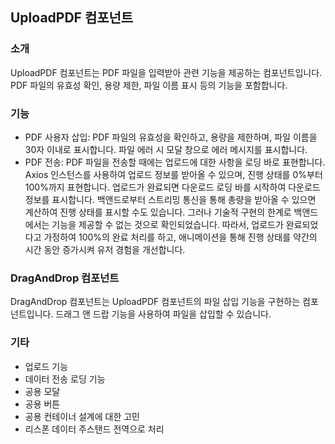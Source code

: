 ## UploadPDF 컴포넌트

### 소개

UploadPDF 컴포넌트는 PDF 파일을 입력받아 관련 기능을 제공하는 컴포넌트입니다. PDF 파일의 유효성 확인, 용량 제한, 파일 이름 표시 등의 기능을 포함합니다.

### 기능

- PDF 사용자 삽입: PDF 파일의 유효성을 확인하고, 용량을 제한하며, 파일 이름을 30자 이내로 표시합니다. 파일 에러 시 모달 창으로 에러 메시지를 표시합니다.
- PDF 전송: PDF 파일을 전송할 때에는 업로드에 대한 사항을 로딩 바로 표현합니다. Axios 인스턴스를 사용하여 업로드 정보를 받아올 수 있으며, 진행 상태를 0%부터 100%까지 표현합니다. 업로드가 완료되면 다운로드 로딩 바를 시작하여 다운로드 정보를 표시합니다. 백앤드로부터 스트리밍 통신을 통해 총량을 받아올 수 있으면 계산하여 진행 상태를 표시할 수도 있습니다. 그러나 기술적 구현의 한계로 백앤드에서는 기능을 제공할 수 없는 것으로 확인되었습니다. 따라서, 업로드가 완료되었다고 가정하여 100%의 완료 처리를 하고, 애니메이션을 통해 진행 상태를 약간의 시간 동안 증가시켜 유저 경험을 개선합니다.

### DragAndDrop 컴포넌트

DragAndDrop 컴포넌트는 UploadPDF 컴포넌트의 파일 삽입 기능을 구현하는 컴포넌트입니다. 드래그 앤 드랍 기능을 사용하여 파일을 삽입할 수 있습니다.

### 기타

- 업로드 기능
- 데이터 전송 로딩 기능
- 공용 모달
- 공용 버튼
- 공용 컨테이너 설계에 대한 고민
- 리스폰 데이터 주스탠드 전역으로 처리



